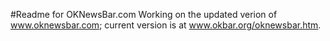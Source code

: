 #Readme for OKNewsBar.com
Working on the updated verion of www.oknewsbar.com; current version is at www.okbar.org/oknewsbar.htm.